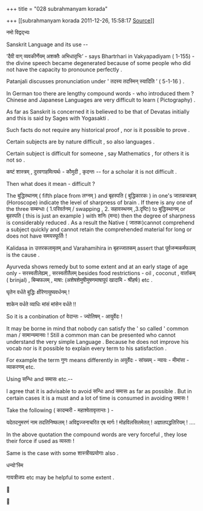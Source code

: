 +++
title = "028 subrahmanyam korada"

+++
[[subrahmanyam korada	2011-12-26, 15:58:17 [Source](https://groups.google.com/g/bvparishat/c/f_zr5lOSNCs)]]



नमो विद्वद्भ्यः

  

Sanskrit Language and its use --  

  

’दैवी वाग् व्यवकीर्णेयम् अशक्तैः अभिधातृभिः’ - says Bhartrhari in
Vakyapadiyam ( 1-155) - the divine speech became degenerated because of some people who did not have the capacity to pronounce perfectly .

  

Patanjali discusses pronunciation under ' तदस्य तदस्मिन् स्यादिति ’ ( 5-1-16 ) .

  

In German too there are lengthy compound words - who introduced them ? Chinese and Japanese Languages are very difficult to learn ( Pictography) .

  

As far as Sanskrit is concerned it is believed to be that of Devatas initially and this is said by Sages with Yogasakti .

Such facts do not require any historical proof , nor is it possible to prove .

  

Certain subjects are by nature difficult , so also languages .

  

Certain subject is difficult for someone , say Mathematics , for others it is not so .

  

कष्टं शास्त्रम् , दुरवगाहमित्यर्थः - कौमुदी , कृदन्तः -- for a scholar
it is not difficult .

  

Then what does it mean - difficult ?

  

The बुद्धिस्थानम् ( fifth place from लग्नम् ) and बृहस्पति ( बुद्धिकारकः )  in one's जातकचक्रम् (Horoscope) indicate the level of
sharpness of brain . If there is any one of the three सम्बन्धाः ( 1.परिवर्तनम् / swapping , 2. सहावस्थनम् ,3.दृष्टिः)  to बुद्धिस्थानम्
or बृहस्पति ( this is just an example ) with शनिः (मन्दः) then the degree of sharpness is considerably reduced . As a result the Native ( जातकः)cannot comprehend a subject quickly and cannot retain the comprehended material for long or does not have समयस्फूर्तिः !

Kalidasa in उत्तरकलामृतम्  and Varahamihira in बृहज्जातकम्  assert that पूर्वजन्मकर्मफलम्  is the cause .

  

Ayurveda shows remedy but to some extent and at an early stage of age only - सरस्वतीलेह्यम् , सरस्वतीतैलम् besides food restrictions - oil , coconut , वार्ताकम् ( brinjal) , बिम्बफलम् , माषा: (अशेषशेमुषीमुषणमाषापूपं खादामि - श्रीहर्षः) etc .

  

घृतेन वर्धते बुद्धिः क्षीरेणायुष्यवर्धनम् !

शाकेन वर्धते व्याधिः मांसं मांसेन वर्धते !!

  

So it is a conbination of वेदान्तः - ज्योतिषम् - आयुर्वेदः !

  

It may be borne in mind that nobody can satisfy the ' so called ' common man / सामान्यमानवः ! Still a common man can be presented who cannot understand the very simple Language . Because he does not improve his vocab nor is it possible to explain every term to his satisfaction .

  

For example the term गुणः means differently in अयुर्वेदः - सांख्यम् - न्यायः - मीमांसा - व्याकरणम् etc.

  

Using सन्धिः and समासः etc.--

  

I agree that it is advisable to avoid सन्धिः and समासः as far as possible .  But in certain cases it is a must and a lot of time is consumed in avoiding समासः ! 

  

Take the following ( कादम्बरी - महाश्वेतावृत्तान्तः ) -

  

यदेतदनुमरणं नाम तदतिनिष्फलम् ! अविद्वज्जनाचरित एष मार्गः ! मोहविलसितमेतत् ! अज्ञातपद्धतिरियम् ! ....

  

In the above quotation the compound words are very forceful , they lose their force if used as व्यस्ताः !

  

Same is the case with some शास्त्रीयप्रयोगाः also .

  

धन्यो’स्मि

गायत्रीजपः etc may be helpful to some extent .

  

  

  

  

  

  

  

  

  

  





